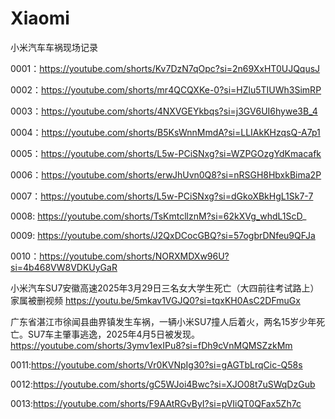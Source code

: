 # Xiaomi
小米汽车车祸现场记录

0001：https://youtube.com/shorts/Kv7DzN7qOpc?si=2n69XxHT0UJQqusJ

0002：https://youtube.com/shorts/mr4QCQXKe-0?si=HZlu5TIUWh3SimRP

0003：https://youtube.com/shorts/4NXVGEYkbqs?si=j3GV6UI6hywe3B_4

0004：https://youtube.com/shorts/B5KsWnnMmdA?si=LLIAkKHzqsQ-A7p1

0005：https://youtube.com/shorts/L5w-PCiSNxg?si=WZPGOzgYdKmacafk

0006：https://youtube.com/shorts/erwJhUvn0Q8?si=nRSGH8HbxkBima2P

0007：https://youtube.com/shorts/L5w-PCiSNxg?si=dGkoXBkHgL1Sk7-7

0008: https://youtube.com/shorts/TsKmtcllznM?si=62kXVg_whdL1ScD_

0009: https://youtube.com/shorts/J2QxDCocGBQ?si=57ogbrDNfeu9QFJa

0010：https://youtube.com/shorts/NORXMDXw96U?si=4b468VW8VDKUyGaR

小米汽车SU7安徽高速2025年3月29日三名女大学生死亡（大四前往考试路上）家属被删视频
https://youtu.be/5mkav1VGJQ0?si=tqxKH0AsC2DFmuGx

广东省湛江市徐闻县曲界镇发生车祸，一辆小米SU7撞人后着火，两名15岁少年死亡。SU7车主肇事逃逸，2025年4月5日被发现。
https://youtube.com/shorts/3ymv1exIPu8?si=fDh9cVnMQMSZzkMm

0011:https://youtube.com/shorts/Vr0KVNpIg30?si=gAGTbLrqCic-Q58s

0012:https://youtube.com/shorts/gC5WJoi4Bwc?si=XJO08t7uSWqDzGub

0013:https://youtube.com/shorts/F9AAtRGvByI?si=pVIiQT0QFax5Zh7c

